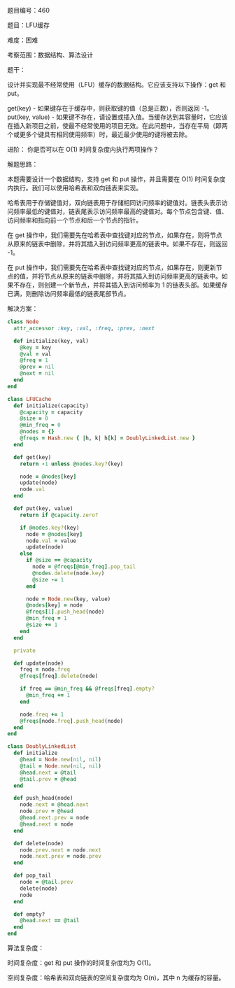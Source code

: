 题目编号：460

题目：LFU缓存

难度：困难

考察范围：数据结构、算法设计

题干：

设计并实现最不经常使用（LFU）缓存的数据结构。它应该支持以下操作：get 和 put。

get(key) - 如果键存在于缓存中，则获取键的值（总是正数），否则返回 -1。
put(key, value) - 如果键不存在，请设置或插入值。当缓存达到其容量时，它应该在插入新项目之前，使最不经常使用的项目无效。在此问题中，当存在平局（即两个或更多个键具有相同使用频率）时，最近最少使用的键将被去除。

进阶：
你是否可以在 O(1) 时间复杂度内执行两项操作？

解题思路：

本题需要设计一个数据结构，支持 get 和 put 操作，并且需要在 O(1) 时间复杂度内执行。我们可以使用哈希表和双向链表来实现。

哈希表用于存储键值对，双向链表用于存储相同访问频率的键值对。链表头表示访问频率最低的键值对，链表尾表示访问频率最高的键值对。每个节点包含键、值、访问频率和指向前一个节点和后一个节点的指针。

在 get 操作中，我们需要先在哈希表中查找键对应的节点，如果存在，则将节点从原来的链表中删除，并将其插入到访问频率更高的链表中。如果不存在，则返回 -1。

在 put 操作中，我们需要先在哈希表中查找键对应的节点，如果存在，则更新节点的值，并将节点从原来的链表中删除，并将其插入到访问频率更高的链表中。如果不存在，则创建一个新节点，并将其插入到访问频率为 1 的链表头部。如果缓存已满，则删除访问频率最低的链表尾部节点。

解决方案：

```ruby
class Node
  attr_accessor :key, :val, :freq, :prev, :next

  def initialize(key, val)
    @key = key
    @val = val
    @freq = 1
    @prev = nil
    @next = nil
  end
end

class LFUCache
  def initialize(capacity)
    @capacity = capacity
    @size = 0
    @min_freq = 0
    @nodes = {}
    @freqs = Hash.new { |h, k| h[k] = DoublyLinkedList.new }
  end

  def get(key)
    return -1 unless @nodes.key?(key)

    node = @nodes[key]
    update(node)
    node.val
  end

  def put(key, value)
    return if @capacity.zero?

    if @nodes.key?(key)
      node = @nodes[key]
      node.val = value
      update(node)
    else
      if @size == @capacity
        node = @freqs[@min_freq].pop_tail
        @nodes.delete(node.key)
        @size -= 1
      end

      node = Node.new(key, value)
      @nodes[key] = node
      @freqs[1].push_head(node)
      @min_freq = 1
      @size += 1
    end
  end

  private

  def update(node)
    freq = node.freq
    @freqs[freq].delete(node)

    if freq == @min_freq && @freqs[freq].empty?
      @min_freq += 1
    end

    node.freq += 1
    @freqs[node.freq].push_head(node)
  end
end

class DoublyLinkedList
  def initialize
    @head = Node.new(nil, nil)
    @tail = Node.new(nil, nil)
    @head.next = @tail
    @tail.prev = @head
  end

  def push_head(node)
    node.next = @head.next
    node.prev = @head
    @head.next.prev = node
    @head.next = node
  end

  def delete(node)
    node.prev.next = node.next
    node.next.prev = node.prev
  end

  def pop_tail
    node = @tail.prev
    delete(node)
    node
  end

  def empty?
    @head.next == @tail
  end
end
```

算法复杂度：

时间复杂度：get 和 put 操作的时间复杂度均为 O(1)。

空间复杂度：哈希表和双向链表的空间复杂度均为 O(n)，其中 n 为缓存的容量。